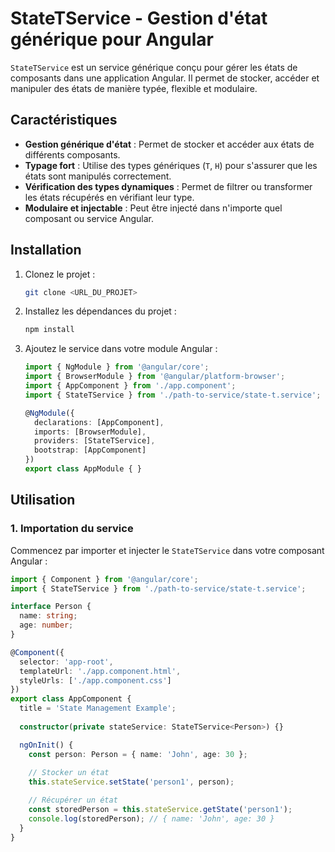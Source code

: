 # StateTService - Gestion d'état générique pour Angular

`StateTService` est un service générique conçu pour gérer les états de composants dans une application Angular. Il permet de stocker, accéder et manipuler des états de manière typée, flexible et modulaire.

## Caractéristiques

- **Gestion générique d'état** : Permet de stocker et accéder aux états de différents composants.
- **Typage fort** : Utilise des types génériques (`T`, `H`) pour s'assurer que les états sont manipulés correctement.
- **Vérification des types dynamiques** : Permet de filtrer ou transformer les états récupérés en vérifiant leur type.
- **Modulaire et injectable** : Peut être injecté dans n'importe quel composant ou service Angular.

## Installation

1. Clonez le projet :
    ```bash
    git clone <URL_DU_PROJET>
    ```

2. Installez les dépendances du projet :
    ```bash
    npm install
    ```

3. Ajoutez le service dans votre module Angular :
    ```typescript
    import { NgModule } from '@angular/core';
    import { BrowserModule } from '@angular/platform-browser';
    import { AppComponent } from './app.component';
    import { StateTService } from './path-to-service/state-t.service';

    @NgModule({
      declarations: [AppComponent],
      imports: [BrowserModule],
      providers: [StateTService],
      bootstrap: [AppComponent]
    })
    export class AppModule { }
    ```

## Utilisation

### 1. Importation du service

Commencez par importer et injecter le `StateTService` dans votre composant Angular :

```typescript
import { Component } from '@angular/core';
import { StateTService } from './path-to-service/state-t.service';

interface Person {
  name: string;
  age: number;
}

@Component({
  selector: 'app-root',
  templateUrl: './app.component.html',
  styleUrls: ['./app.component.css']
})
export class AppComponent {
  title = 'State Management Example';
  
  constructor(private stateService: StateTService<Person>) {}

  ngOnInit() {
    const person: Person = { name: 'John', age: 30 };
    
    // Stocker un état
    this.stateService.setState('person1', person);

    // Récupérer un état
    const storedPerson = this.stateService.getState('person1');
    console.log(storedPerson); // { name: 'John', age: 30 }
  }
}
